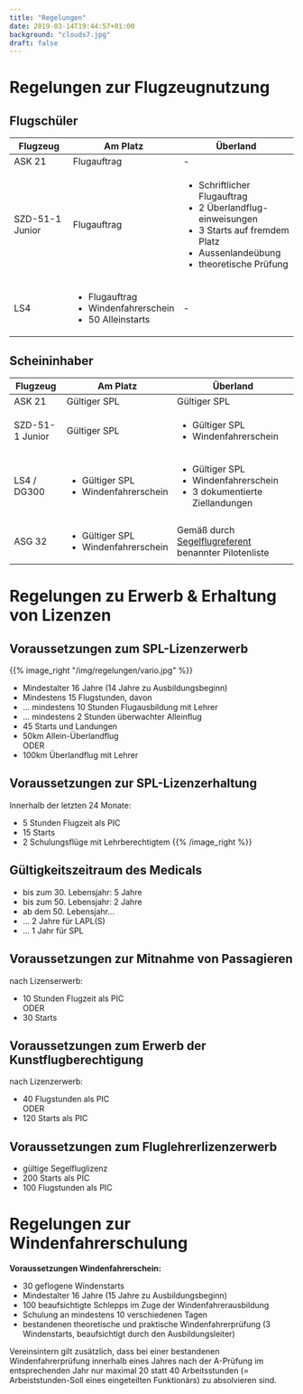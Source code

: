 ```yaml
---
title: "Regelungen"
date: 2019-03-14T19:44:57+01:00
background: "clouds7.jpg"
draft: false
---
```

# Regelungen zur Flugzeugnutzung

## Flugschüler
**Flugzeug** | **Am Platz** | **Überland**
---- | ---- | ----
ASK 21 | Flugauftrag | -
SZD-51-1 Junior | Flugauftrag | <ul><li>Schriftlicher Flugauftrag</li> <li> 2 Überlandflug- </br> einweisungen </li> <li> 3 Starts auf fremdem Platz </li> </li> <li> Aussenlandeübung </li>  <li> theoretische Prüfung </li> </ul>
LS4 | <ul> <li>Flugauftrag</li><li>Windenfahrerschein</li><li>50 Alleinstarts</li></ul> | -

## Scheininhaber
**Flugzeug** | **Am Platz** | **Überland**
---- | ---- | ----
ASK 21 | Gültiger SPL | Gültiger SPL
SZD-51-1 Junior | Gültiger SPL | <ul><li>Gültiger SPL</li> <li>Windenfahrerschein</li></ul>
LS4 / DG300| <ul><li>Gültiger SPL</li><li>Windenfahrerschein</li></ul> | <ul><li>Gültiger SPL</li><li> Windenfahrerschein </li> <li>3 dokumentierte Ziellandungen</li></ul>
ASG 32 | <ul><li>Gültiger SPL</li><li>Windenfahrerschein</li></ul> | Gemäß durch [Segelflugreferent](/kontakt/impressum#Ansprechpartner) benannter Pilotenliste

# Regelungen zu Erwerb & Erhaltung von Lizenzen


## Voraussetzungen zum SPL-Lizenzerwerb
{{% image_right "/img/regelungen/vario.jpg" %}}
+ Mindestalter 16 Jahre (14 Jahre zu Ausbildungsbeginn)
+ Mindestens 15 Flugstunden, davon
+ ... mindestens 10 Stunden Flugausbildung mit Lehrer
+ ... mindestens 2 Stunden überwachter Alleinflug
+ 45 Starts und Landungen
+ 50km Allein-Überlandflug
<br>ODER
+ 100km Überlandflug mit Lehrer

## Voraussetzungen zur SPL-Lizenzerhaltung
Innerhalb der letzten 24 Monate:

+ 5 Stunden Flugzeit als PIC
+ 15 Starts
+ 2 Schulungsflüge mit Lehrberechtigtem
{{% /image_right %}}

## Gültigkeitszeitraum des Medicals
+ bis zum 30. Lebensjahr: 5 Jahre
+ bis zum 50. Lebensjahr: 2 Jahre
+ ab dem 50. Lebensjahr...
+ ... 2 Jahre für LAPL(S)
+ ... 1 Jahr für SPL

## Voraussetzungen zur Mitnahme von Passagieren
nach Lizenserwerb:

+ 10 Stunden Flugzeit als PIC
<br>ODER
+ 30 Starts

## Voraussetzungen zum Erwerb der Kunstflugberechtigung
nach Lizenzerwerb:

+ 40 Flugstunden als PIC
<br>ODER
+ 120 Starts als PIC

## Voraussetzungen zum Fluglehrerlizenzerwerb
+ gültige Segelfluglizenz
+ 200 Starts als PIC
+ 100 Flugstunden als PIC

# Regelungen zur Windenfahrerschulung
**Voraussetzungen Windenfahrerschein:**

+ 30 geflogene Windenstarts
+ Mindestalter 16 Jahre (15 Jahre zu Ausbildungsbeginn)
+ 100 beaufsichtigte Schlepps im Zuge der Windenfahrerausbildung
+ Schulung an mindestens 10 verschiedenen Tagen
+ bestandenen theoretische und praktische Windenfahrerprüfung (3 Windenstarts, beaufsichtigt durch den Ausbildungsleiter)

Vereinsintern gilt zusätzlich, dass bei einer bestandenen Windenfahrerprüfung innerhalb eines Jahres nach der A-Prüfung im entsprechenden Jahr nur maximal 20 statt 40 Arbeitsstunden (= Arbeiststunden-Soll eines eingeteilten Funktionärs) zu absolvieren sind.
